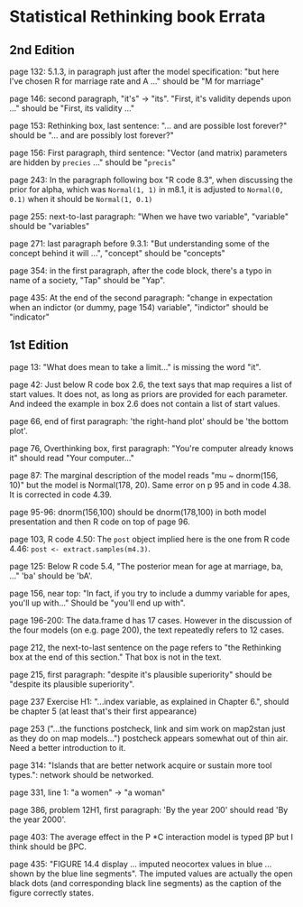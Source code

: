 # Statistical Rethinking book Errata

## 2nd Edition

page 132: 5.1.3, in paragraph just after the model specification: "but here I've chosen R for marriage rate and A ..." should be "M for marriage"

page 146: second paragraph, "it's" -> "its". "First, it's validity depends upon ..." should be "First, its validity ..."

page 153: Rethinking box, last sentence: "... and are possible lost forever?" should be "... and are possibly lost forever?"

page 156: First paragraph, third sentence: "Vector (and matrix) parameters are hidden by `precies` ..." should be "`precis`"

page 243: In the paragraph following box "R code 8.3", when discussing the prior for alpha, which was `Normal(1, 1)` in m8.1, it is adjusted to `Normal(0, 0.1)` when it should be `Normal(1, 0.1)`

page 255: next-to-last paragraph: "When we have two variable", "variable" should be "variables"

page 271: last paragraph before 9.3.1: "But understanding some of the concept behind it will ...", "concept" should be "concepts"

page 354: in the first paragraph, after the code block, there's a typo in name of a society, "Tap" should be "Yap".

page 435: At the end of the second paragraph: "change in expectation when an indictor (or dummy, page 154) variable", "indictor" should be "indicator"

## 1st Edition

page 13: "What does mean to take a limit..." is missing the word "it".

page 42: Just below R code box 2.6, the text says that map requires a list of start values. It does not, as long as priors are provided for each parameter. And indeed the example in box 2.6 does not contain a list of start values.

page 66, end of first paragraph: 'the right-hand plot' should be 'the bottom plot'.

page 76, Overthinking box, first paragraph: "You're computer already knows it" should read "Your computer..."

page 87: The marginal description of the model reads "mu ~ dnorm(156, 10)" but the model is Normal(178, 20). Same error on p 95 and in code 4.38. It is corrected in code 4.39.

page 95-96: dnorm(156,100) should be dnorm(178,100) in both model presentation and then R code on top of page 96.

page 103, R code 4.50: The ``post`` object implied here is the one from R code 4.46: ``post <- extract.samples(m4.3)``.

page 125: Below R code 5.4, "The posterior mean for age at marriage, ba, ..." 'ba' should be 'bA'.

page 156, near top: "In fact, if you try to include a dummy variable for apes, you'll up with..." Should be "you'll end up with".

page 196-200: The data.frame d has 17 cases. However in the discussion of the four models (on e.g. page 200), the text repeatedly refers to 12 cases.

page 212, the next-to-last sentence on the page refers to "the Rethinking box at the end of this section." That box is not in the text.

page 215, first paragraph: "despite it's plausible superiority" should be "despite its plausible superiority".

page 237 Exercise H1: "...index variable, as explained in Chapter 6.",
should be chapter 5 (at least that's their first appearance)

page 253 ("...the functions postcheck, link and sim work on map2stan
just as they do on map models...") postcheck appears somewhat out of thin air. Need a better introduction to it.

page 314: "Islands that are better network acquire or sustain more tool types.": network should be networked.

page 331, line 1: "a women" -> "a woman"

page 386, problem 12H1, first paragraph: 'By the year 200' should read 'By the year 2000'.

page 403: The average effect in the P *C interaction model is typed βP but I think should be βPC.

page 435: "FIGURE 14.4 display ... imputed neocortex values in blue ...
shown by the blue line segments". The imputed values are actually the
open black dots (and corresponding black line segments) as the caption
of the figure correctly states.

